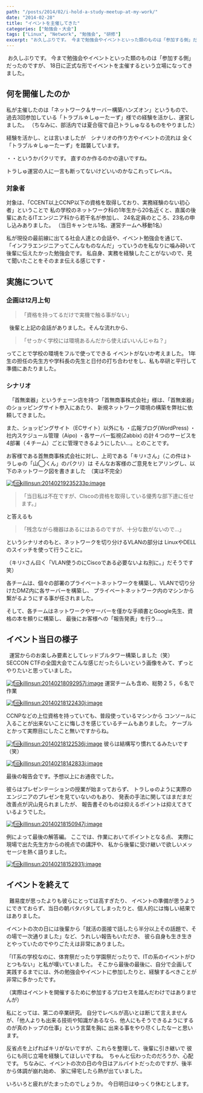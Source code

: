 ```yaml
---
path: "/posts/2014/02/i-hold-a-study-meetup-at-my-work/"
date: "2014-02-28"
title: "イベントを主催してきた"
categories: ["勉強会・大会"]
tags: ["Linux", "Network", "勉強会", "研修"]
excerpt: "お久しぶりです。 今まで勉強会やイベントといった類のものは「参加する側」だったのですが、 18日に正式な形でイベントを主催するという立場になってきまし..."
---
```


 お久しぶりです。 今まで勉強会やイベントといった類のものは「参加する側」だったのですが、 18日に正式な形でイベントを主催するという立場になってきました。 

## 何を開催したのか

私が主催したのは「ネットワーク＆サーバー構築ハンズオン」というもので、 過去3回参加している「トラブル☆しゅーたーず」様での経験を活かし、運営しました。 
（ちなみに、部活内では夏合宿で自己トラしゅなるものをやりました） 


経験を活かし、とは言いましたが　シナリオの作り方やイベントの流れは 全く「トラブル☆しゅーたーず」を踏襲しています。

・・というかパクリです。 直すのか作るのかの違いですね。

トラしゅ運営の人に一言も断ってないけどいいのかなこれってレベル。 

### 対象者
対象は、「CCENT以上CCNP以下の資格を取得しており、実務経験のない初心者」ということで 私の学校のネットワーク科の1年生から20名近くと、直属の後輩にあたるITエンジニア科から若干名が参加し、 24名定員のところ、23名の申し込みありました。
（当日キャンセル1名、運営チームへ移動1名） 

私が現役の最前線に出てる社会人達との会話や、イベント勉強会を通じて、 「インフラエンジニアってこんなものなんだ」っていうのを私なりに噛み砕いて後輩に伝えたかった勉強会です。 私自身、実務を経験したことがないので、見て聞いたことをそのまま伝える感じです・

## 実施について

### 企画は12月上旬

> 「資格を持ってるだけで実機で触る事がない」

  後輩と上記の会話がありました。そんな流れから、 

>「せっかく学校には環境あるんだから使えばいいんじゃね？」

ってことで学校の環境をフルで使ってできる イベントがないか考えました。 1年生の担任の先生方や学科長の先生と日付の打ち合わせをし、私も卒研と平行して準備にあたりました。

### シナリオ

  「首無楽器」というチェーン店を持つ「首無商事株式会社」様は、「首無楽器」のショッピングサイト参入にあたり、 新規ネットワーク環境の構築を弊社に依頼してきました。 

また、ショッピングサイト（ECサイト）以外にも ・広報ブログ(WordPress) ・社内スケジュール管理（Aipo) ・各サーバー監視(Zabbix) の計４つのサービスを4部署（４チーム）ごとに管理できるようにしたい…。とのことです。 

お客様である首無商事株式会社に対し、上司である「キリ☓さん」（この件はトラしゅの「山◯くん」のパクリ）は そんなお客様のご意見をヒアリングし、以下のネットワーク図を書きました　（実は不完全） 


[![f:id:killinsun:20140219235233p:image](https://cdn-ak.f.st-hatena.com/images/fotolife/k/killinsun/20140219/20140219235233.png "f:id:killinsun:20140219235233p:image")](http://f.hatena.ne.jp/killinsun/20140219235233) 

> 「当日私は不在ですが、CIscoの資格を取得している優秀な部下達に任せます。」 

と答えるも 

>「残念ながら機器はあるにはあるのですが、十分な数がないので…」 

というシナリオのもと、ネットワークを切り分けるVLANの部分は LinuxやDELLのスイッチを使って行うことに。 

（キリ☓さん曰く「VLAN使うのにCiscoである必要ないよね別に。」だそうです笑）

 各チームは、個々の部署のプライベートネットワークを構築し、VLANで切り分けたDMZ内に各サーバーを構築し、 プライベートネットワーク内のマシンから繋がるようにする事が任されました。 
 
 そして、各チームはネットワークやサーバーを僅かな手順書とGoogle先生、資格の本を頼りに構築し、 最後にお客様への「報告発表」を行う…。

## イベント当日の様子

  運営からのお楽しみ要素としてレッドブルタワー構築しました（笑） SECCON CTFの全国大会でこんな感じだったらしいという画像をみて、ずっとやりたいと思っていました。

[![f:id:killinsun:20140218092957j:image](https://cdn-ak.f.st-hatena.com/images/fotolife/k/killinsun/20140218/20140218092957.jpg "f:id:killinsun:20140218092957j:image")](http://f.hatena.ne.jp/killinsun/20140218092957) 運営チームも含め、総勢２５，６名で作業

[![f:id:killinsun:20140218122430j:image](https://cdn-ak.f.st-hatena.com/images/fotolife/k/killinsun/20140218/20140218122430.jpg "f:id:killinsun:20140218122430j:image")](http://f.hatena.ne.jp/killinsun/20140218122430) 

CCNPなどの上位資格を持っていても、普段使っているマシンから コンソールに入ることが出来ないことに悔しさを感じているチームもありました。 ケーブルとかって実際目にしたこと無いですからね。

[![f:id:killinsun:20140218122536j:image](https://cdn-ak.f.st-hatena.com/images/fotolife/k/killinsun/20140218/20140218122536.jpg "f:id:killinsun:20140218122536j:image")](http://f.hatena.ne.jp/killinsun/20140218122536) 
彼らは結構写り慣れてるみたいです（笑） 

[![f:id:killinsun:20140218142833j:image](https://cdn-ak.f.st-hatena.com/images/fotolife/k/killinsun/20140218/20140218142833.jpg "f:id:killinsun:20140218142833j:image")](http://f.hatena.ne.jp/killinsun/20140218142833) 

最後の報告会です。予想以上にお通夜でした。 

彼らはプレゼンテーションの授業が始まっておらず、 トラしゅのように実際のエンジニアのプレゼンを見ていないのもあり、 発表の手法に関してはまだまだ改善点が沢山見られましたが、 報告書そのものは抑えるポイントは抑えてきているようでした。 


[![f:id:killinsun:20140218150947j:image](https://cdn-ak.f.st-hatena.com/images/fotolife/k/killinsun/20140218/20140218150947.jpg "f:id:killinsun:20140218150947j:image")](http://f.hatena.ne.jp/killinsun/20140218150947) 

例によって最後の解答編。 ここでは、作業においてポイントとなる点、 実際に現場で出た先生方からの視点での講評や、 私から後輩に受け継いで欲しいメッセージを熱く語りました。 


[![f:id:killinsun:20140218152931j:image](https://cdn-ak.f.st-hatena.com/images/fotolife/k/killinsun/20140218/20140218152931.jpg "f:id:killinsun:20140218152931j:image")](http://f.hatena.ne.jp/killinsun/20140218152931)

## イベントを終えて

  難易度が思ったよりも彼らにとっては高すぎたり、 イベントの準備が思うようにできておらず、当日の朝バタバタしてしまったりと、個人的には悔しい結果ではありました。

イベントの次の日には後輩から「就活の面接で話したら半分以上その話題で、その場で一次通りました」など、うれしい報告もいただき、 彼ら自身も生き生きとやっていたのでやりごたえは非常にありました。 


「IT系の学校なのに、体育祭だったり学園祭だったりで、ITの系のイベントがひとつもない」と私が嘆いていました。 そこから最後の最後に、自分で企画して実践するまでには、外の勉強会やイベントに参加したりと、経験するべきことが非常に多かったです。 

（実際はイベントを開催するために参加するプロセスを踏んだわけではありませんが） 

私にとっては、第二の卒業研究。 自分でレベルが高いとは断じて言えませんが、「他人よりも出来る技術や知識があるなら、他人にもそうできるようにするのが真のトップの仕事」という言葉を胸に 出来る事をやり尽くしたなーと思います。 


反省点を上げればキリがないですが、これらを整理して、後輩に引き継いで 彼らにも同じ立場を経験してほしいですね。　ちゃんと伝わったのだろうか、心配です。 ちなみに、イベントの次の日の今日はアルバイトだったのですが、後半から体調が崩れ始め、 家に帰宅したら熱が出ていました。 


いろいろと疲れがたまったのでしょうか。 今日明日はゆっくり休むとします。